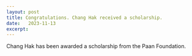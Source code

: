 ```yaml
---
layout: post
title: Congratulations. Chang Hak received a scholarship.
date:   2023-11-13
excerpt: 
---
```

Chang Hak has been awarded a scholarship from the Paan Foundation.

